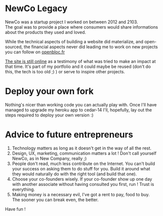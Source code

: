 # NewCo Legacy

NewCo was a startup project I worked on between 2012 and 2103.  
The goal was to provide a place where consumers would share informations about the products they used and loved.

While the technical aspects of building a website did materialize, and open-sourced,
the financial aspects never did leading me to work on new projects you can follow on [openbloc.fr](http://openbloc.fr)

[The site is still online](http://newco-prod.herokuapp.com/) as a testimony of what was tried to make an impact at that time.
It's part of my portfolio and it could maybe be reused (don't do this, the tech is too old ;) )
or serve to inspire other projects.

# Deploy your own fork

Nothing's nicer than working code you can actually play with. Once I'll have managed to upgrade my heroku app
to cedar-14 I'll, hopefully, lay out the steps required to deploy your own version :)

# Advice to future entrepreneurs

1. Technology matters as long as it doesn't get in the way of all the rest.
2. Design, UX, marketing, communication matters a lot ! Don't call yourself NewCo,
   as in New Company, really ;)
3. People don't read, much less contribute on the Internet. You can't build your success
   on asking them to do stuff for you. Build it around what they would naturally do with
   the right tool (and build that one).
4. Choose your co-founders wisely. If your co-founder show up one day with another associate
   without having consulted you first, run ! Trust is everything.
5. Making money is a necessary evil, I've got a rent to pay, food to buy. The sooner you can break even, the better.

Have fun !
